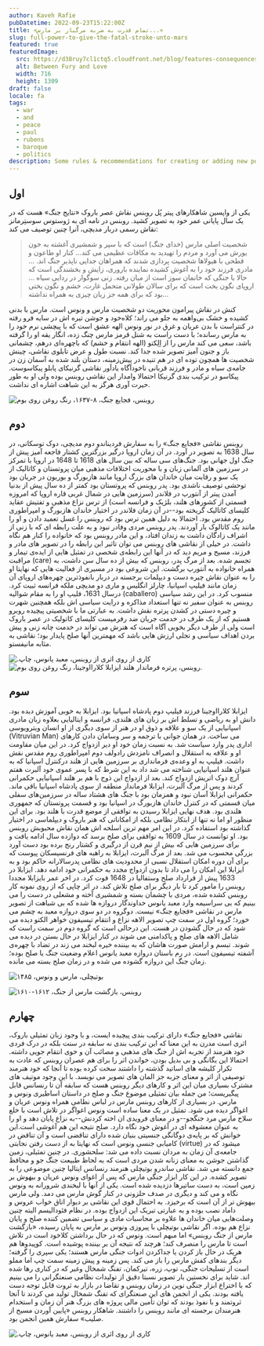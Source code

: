 ```yaml
---
author: Kaveh Rafie
pubDatetime: 2022-09-23T15:22:00Z
title: «تمام قدرت به ضربه مرگبار بر مارس...»
slug: full-power-to-give-the-fatal-stroke-unto-mars
featured: true
featuredImage:
  src: https://d38ruy7cl1ctq5.cloudfront.net/blog/features-consequences-of-war.jpeg?format=auto
  alt: Between Fury and Love
  width: 716
  height: 1309
draft: false
locale: fa
tags:
  - war
  - and
  - peace
  - paul
  - rubens
  - baroque
  - politics
description: Some rules & recommendations for creating or adding new posts using AstroPaper theme.
---
```

## اول

یکی از واپسین شاهکارهای پیتر پُل روبنس نقاش عصر باروک «نتایج جنگ» هست که در یک سال پایانی عمر خود به تصویر کشید. روبنس در نامه ای به ژوستوس سوستِرمانز  نقاش رسمی دربار مدیچی، آنرا چنین توصیف می کند:

> شخصیت اصلی مارس (خدای جنگ) است که با سپر و شمشیری آغشته به خون یورش می آورد و مردم را تهیدید به مکافات عظیمی می کند... کنار او طاعون و قطحی با هیولاها شخصیت پردازی شدند که همراهان جدایی ناپذیر جنگ اند. ... مادری فرزند خود را به آغوش کشیده نماینده باروری، زایش و بخشندگی است که حالا با جنگی که خانمان سوز است از میان رفته. زنی سوگوار در ردایی سیاه ... اروپای نگون بخت است که برای سالان طولانی متحمل غارت، خشم و نگون بختی بود که برای همه جز زیان چیزی به همراه نداشته...

کنش در نقاش پیرامون محوریت دو شخصیت مارس و ونوس است. مارس با بدنی کشیده و خشک بی‌واهمه به جلو می راند؛ کلاه‌خود و جوشن تیره اش در سایه فرو رفته  در کنتراست با بدن عریان و غرق در نور ونوس الهه عشق است که با پیچشی نرم خود را به مارس رسانده؛ با دست راست به شنل قرمز مارس چنگ زده، انگار یقه او را گرفته باشد، سعی می کند مارس را از اِلِکتو (الهه انتقام و خشم) که باچهره‌ای درهم، چشمانی باز و جنون آمیز تصویر شده جدا کند. نسبت طول و عرض تابلوی نقاشی، چینش شخصیت ها همچون توده ای در هم تنیده در پیش‌زمینه، دستان بلند شده به آسمان زن در جامه‌ی سیاه و مادر و فرزند قربانی ناخودآگاه یادآور نقاشی گرنیکای پابلو پیکاسوست. پیکاسو در ترکیب بندی گرنیکا احتمالا وامدار این نقاشی روبنس بوده ولی او به طور حیرت آوری هرگز به این شباهت اشاره ای نداشت.

![روبنس، فجایع جنگ، ۸-۱۶۳۷، رنگ روغن روی بوم](https://d38ruy7cl1ctq5.cloudfront.net/blog/consequences.jpeg?format=auto)

## دوم 

روبنس نقاشی «فجایع جنگ» را به سفارش فردیناندو دوم مدیچی، دوک توسکانی، در سال 1638 به تصویر در آورد.  در آن زمان اروپا درگیر بزرگترین کشتار فاجعه آمیز پیش از جنگ اول جهانی بود. جنگ‌های سی ساله که بین سال های 1618 تا 1648 در اروپا با تمرکز در سرزمین های آلمانی زبان و با محوریت اختلافات مذهبی میان پروتستان و کاتالیک از یک سو و رقابت میان خاندان های بزرگ اروپا مانند هازبورگ و بوربون در جریان بود توحشی توصیف ناشدی بود. پدر روبنس که پروتستان بود کمتر از ده سال پیش از بدنیا آمدن پیتر از آنتورپ در فلاندر (سرزمین هایی در شمال غربی قاره اروپا که امروزه قسمتی از کشورهای هلند، بلژیک و فرانسه است) از ترس نزاع مذهبی و تفتیش عقاید کلیسای کاتالیک گریخته بود--در آن زمان فلاندر در اختیار خاندان هازبورگ و امپراطوری روم مقدس بود. احتمالا به دلیل همین ترس بود که روبنس را غسل تعمید دادن و او را مانند یک کاتالوک بار آوردند. پدر روبنس مردی وفادر نبود و به علت رابطه ای که با زنی از اشراف زادگان داشت به  زندان افتاد، و این مادر روبنس بود که خانواده را کنار هم نگاه داشت. در خیلی از نقاشی های روبنس می توان تاثیر این رابطه را در تصویر های مادر و فرزند، مسیح و مریم دید که در آنها این  رابطه‌ی ‌شخصی در تمثیل هایی از ایده‌ی تیمار و مراقبت (care) تجسم شده.
بعد از مرگ پدر، روبنس که بیش از ده سال سن داشت، به همراه خانواده به آنتورپ برگشت. این شروعی بود در مسیری از فعالیت هایی که نهایتا او را به عنوان نقاش چیره دست و دیپلمات برجسته‌‌ در دربار بانفوذترین چهره‌های اروپای آن زمان مانند فیلیپ اسپانیا، چارلز انگلیس و ماری دو مدیچی ملکه فرانسه ثبیت کرد. درسال 1631، فلیپ او را به مقام شوالیه (caballero) منسوب کرد. در این رشد سیاسی روبنس به عنوان سفیر نه تنها استعداد مذاکره و درایت سیاسی اش بلکه همچنین شهرت و چیره دستی در کشدن پرتره نقش داشت. به عبارتی ما با شخصیتی پیچیده روبرو هستیم که از یک طرف در خدمت جریان ضد رفرمیست کلیسای کاتولیک در عصر باروک است ولی از طرف دیگر   بخوبی آگاه است که هنرش می تواند در خدمت چانه زنی و  پیش بردن اهداف سیاسی و تجلی ارزش هایی باشد که مهمترین آنها صلح پایدار بود؛ نقاشی به مثابه مانیفستو.



![.کاری از روی اثری از روبنس، معبد یانوس، چاپ](https://d38ruy7cl1ctq5.cloudfront.net/blog/janus_temple.png?format=auto)
![روبنس، پرتره فرماندار هلند ایزابلا کلارااوجینا، رنگ روغن روی بوم.](https://d38ruy7cl1ctq5.cloudfront.net/blog/isabella.png?height=300&format=auto)



## سوم

ایزابلا کلارااوجینا فرزند فیلیپ دوم پادشاه اسپانیا بود. ایزابلا به خوبی آموزش دیده بود. دانش او به ریاضی و تسلط اش بر زبان های هلندی، فرانسه و ایتالیایی بعلاوه زبان مادری اسپانیایی از یک سو و علاقه و ذوق او در هنر از سوی دیگری از او انسان ویترویوسی (Vitruvian Man) می ساخت. در همان جوانی با ترجمه و سر وسامان دادن کارهای اداری پدر وارد سیاست شد. به نسبت زمان خود او دیر ازدواج کرد.  در این میان مقاومت او و علاقه به استقلال و انصراف نامزدش رادولف دوم امپراطوری روم مقدس نقش داشت. فیلیپ به او وعده‌ی فرمانداری بر سرزمین هایی از هلند درکنترل اسپانیا که به عنوان هلند اسپانیایی شناخته می شد داد به این شرط که با پسر عموی خود آلبرت هفتم آرچ دوک اتریش ازدواج کند. بعد از ازدواج این ذوج با هم بر هلند اسپانیایی حکمرانی کردند و پس از مرگ آلبرت، ایزابلا فرماندار منطقه از سوی پادشاه اسپانیا باقی ماند. حکمرانی ایزابلا آسان نبود و همزمان بود با جنگ های هشتاد ساله در سرزمین‌های سفلی میان قسمتی که در کنترل خاندان هازبورگ در اسپانیا بود و قسمت پروتستان که جمهوری هلندی بود. هدف نهایی ایزابلا رسیدن به توافقی از موضع قدرت با هلند بود. برای این منظور او اما نه تنها از ابتکار نظامی بلکه از امکاناتی که هنر باروک و دیپلماسی در اختیار گذاشته بود استفاده کرد. در این امر مهم ترین اسلحه اش همان نقاش محبوبش روبنس بود. او توانست در سال 1609 به توافقی برای صلح برسد که دوازده سال ادامه یافت و برای سرزمین هایی که بیش از نیم قرن از درگیری و کشتار رنج برده بود دست آورد بزرگی محسوب می شد. بعد از مرگ آلبرت، ایزابلا به راهبه های فرنسیسکان پیوست که برای آن دوره امکان استقلال نسبی از محدودیت های نظامی پدرسالارانه حاکم بود و به ایزابلا این امکان را می داد تا بدون ازدواج مجدد به حکمرانی خود ادامه دهد. ایزابلا در 1633 پیش از قرارداد صلح وستفالیا در 1648 فوت کرد. در اخر عمر بایزابلا مجددا روبنس را مامور کرد تا بار دیگر برای صلح تلاش کند.
در اثر چاپی که از روی نمونه کار روبنس کشده شده، مردی با چشمان بسته و شمشیری آخته و مشعلی در دست را می بینیم که بی سراسیمه وارد معبد یانوس خداوندگار دروازه ها شده که بی شباهت از تصویر مارس در نقاشی «فجایع جنگ» نیست. دوگروه  در دو سوی دروازه معبد به چشم می خورد؛ گروه اول در سمت چپ تصویر الاهه نزاع و انتقام تیسیفون خواهر الکتو دیده می شود که در حال گشودن در هست. این درحالی است که گروه دوم در سمت راست که شامل الاهه های صلح و پاکدامنی می شوند در کنار ایزابلا در حال بستن در دیده می شوند. تبسم و ارامش صورت هاشان که به بیننده خیره لبخند می زند در تضاد با چهره‌ی آشفته تیسیفون است. در رم باستان دروازه معبد یانوس اعلام وضعیت جنگ یا صلح بوده؛ زمان جنگ این دروازه گشوده می شده و در زمان صلح بسته می مانده.

  ![بوتیچلی، مارس و ونوس، ۱۴۸۵](https://d38ruy7cl1ctq5.cloudfront.net/blog/Venus_and_Mars_National_Gallery.jpg?height=500&format=auto)

![روبنس، بازگشت مارس از جنگ، ۱۶۱۲-۱۶۱۰](https://d38ruy7cl1ctq5.cloudfront.net/blog/e9a20c55-7935-4083-94bb-cdce066dc49f_3000.jpg?format=auto)
## چهارم  
  
نقاشی «فجایع جنگ» دارای ترکیب بندی پیچیده ایست، و با وجود زبان تمثیلی باروک، اثری است مدرن به این معنا که این ترکیب بندی نه سابقه در سنت بلکه در درک فردی خود هنرمند از تجربه اش از جنگ های مذهبی و مصائب آن و خوی انتقام جویی داشته. احتمالا این یگانگی و بی بدیل بودن، خواندن اثر را برای هم عصران روبنس که عادت به تکرار کلیشه های اساتید گذشته را داشتند سخت کرده بوده تا آنجا که خود هنرمند توصیفی از اثر و معنای جزبه جز المان های تصویر می نویسد. با این وجود موتیف های مشترک بسیاری میان این اثر و کارهای دیگر روبنس هست که سابقه آن تا رنسانس قابل پیگیریست؛ من جمله بیان تمثیلی موضوع جنگ و صلح در داستان اساطیری ونوس و مارس. در بسیاری از کارهای روبنس مارس در لباس نظامی همراه ونوس عریان و اغواگر دیده می شود. تمثیل در یک معنا ساده است ونوس اغواگر در تلاش است با خلع سلاح مارس مرد جنگجو--و در معنای فرویدی ان اخته کردنش--به نزاع پایان دهد و او را به عنوان معشوقه ای در آغوش خود نگاه دارد. صلح نتیجه این هم آغوشی است.این خوانش که بر پایه‌ی دوگانگی جنسیتی بنیان شده دارای تناقضی است و آن تناقض در کامیابی جنسی ونوس است که نهایتا به از دست رفتن نجابتی (virtue) میشود که در جامعه‌ی آن زمان به مردان نسبت داده می شد: سلحشوری. در چنین تمثیلی، زمین گذاشتن جوشن به معنای زنانه شدن مردی است که به لحاظ طبیعت جنگ جو و محافظ جمع دانسته می شد. نقاشی ساندرو بوتیچلی هنرمند رنسانس ایتالیا چنین موضوعی را به تصویر کشده. در این کار ابزار جنگی مارس که پس از اغوای ونوس عریان و بیهوش بر زمین است، به دست ساتیرها دزدیده شده است. یکی از آنها با لبخندی شرورانه به ونوس نگاه و می کند و دیگری در صدف حلزونی در کنار گوش مارس می دمد. ولی مارس بیهوش تر از آن است که برخیزد. به احتمال قوی این نقاشی بر دیوار اتاق خواب عروس و داماد نصب بوده و به عبارتی تبریک این ازدواج بوده. در نظام فئودالیسم البته چنین وصلت‌هایی میان خاندان ها علاوه بر محاسبات مادی و سیاسی تضمین کننده صلح و پایان نزاع هم بوده. اگر نقاشی بوتیچلی با پیروزی ونوس بر مارس به پایان رسیده، «بازگشت مارس از جنگ روبنس» اما مبهم است. ونوس که در حال برداشتن کلاخود است در تلاش است تا مارس را منصرف کند؛ هرچند که نتیجه آن بر بیننده پوشیده است. کوپیدوها هم هریک در حال باز کردن یا جداکردن ادوات جنگی مارس هستند؛ یکی سپری را گرفته؛ دیگر بندهای کفش مارس را باز می کند. پس زمینه و پیش زمینه سمت چپ اما مملو است از تسلیحات جنگی، توپ، زره، تیرکمان، تفنگ شمخال وغیر که در کناری رها شده اند. شاید برای نخستین بار تصویر نسبتا دقیق از تولیدات نظامی صنعتگرانی را می بینیم که با اختراع ابزار جنگی نوین در زمان روبنس و تقاضا در بازار به ثروت قابل توجه دست یافته بودند. یکی از انجمن های این صنعتگرای که تفنگ شمخال تولید می کردند تا آنجا ثروتمند و با نفوذ بودند که توان تأمین مالی پروژه های بزرگ هنر آن زمان و استخدام هنرمندان برجسته ای مانند روبنس را داشتند. شاهکار روبنس «پایین آوردن مسیح از صلیب» سفارش همین انجمن بود.

![.کاری از روی اثری از روبنس، معبد یانوس، چاپ](https://d38ruy7cl1ctq5.cloudfront.net/blog/DDauDTsXsAAiIxy.jpeg?format=auto)
  